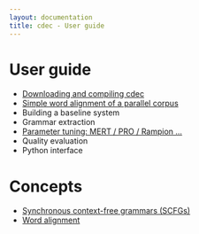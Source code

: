 ```yaml
---
layout: documentation
title: cdec - User guide
---
```

# User guide

- [Downloading and compiling cdec](compiling.html)
- [Simple word alignment of a parallel corpus](fast_align.html)
- Building a baseline system
- Grammar extraction
- [Parameter tuning: MERT / PRO / Rampion ...](../documentation/training.html)
- Quality evaluation
- Python interface

# Concepts

- [Synchronous context-free grammars (SCFGs)](scfgs.html)
- [Word alignment](alignment.html)

